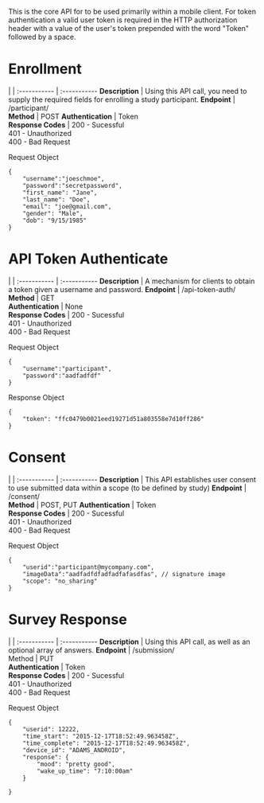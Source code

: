 
This is the core API for to be used primarily within a mobile client. For token authentication a valid user token is required in the HTTP authorization header with a value of the user's token prepended with the word "Token" followed by a space.



# Enrollment

 |  | 
:----------- | :----------- 
__Description__         | Using this API call, you need to supply the required fields for enrolling a study participant.
__Endpoint__         | /participant/       
__Method__         | POST
__Authentication__         | Token  
__Response Codes__         | 200 - Sucessful<br/>401 - Unauthorized <br/>400 - Bad Request        

Request Object
```
{   
    "username":"joeschmoe",
    "password":"secretpassword",
    "first_name": "Jane",
    "last_name": "Doe",
    "email": "joe@gmail.com",
    "gender": "Male",
    "dob": "9/15/1985"
}

```




# API Token Authenticate

|  | 
:----------- | :----------- 
__Description__         | A mechanism for clients to obtain a token given a username and password.
__Endpoint__         | /api-token-auth/
__Method__        | GET  
__Authentication__         | None       
__Response Codes__         | 200 - Sucessful<br/>401 - Unauthorized <br/>400 - Bad Request        

Request Object
```
{   
    "username":"participant",
    "password":"aadfadfdf"
}
```

Response Object
```
{
    "token": "ffc0479b0021eed19271d51a803558e7d10ff286"
}
```

# Consent

|  | 
:----------- | :----------- 
__Description__         | This API establishes user consent to use submitted data within a scope (to be defined by study)
__Endpoint__         | /consent/   
__Method__         | POST, PUT 
__Authentication__         | Token          
__Response Codes__         | 200 - Sucessful<br/>401 - Unauthorized <br/>400 - Bad Request

Request Object
```
{   
    "userid":"participant@mycompany.com",
    "imageData":"aadfadfdfadfadfafasdfas", // signature image
    "scope": "no_sharing"
}
```



# Survey Response

|  | 
:----------- | :----------- 
__Description__         | Using this API call, as well as an optional array of answers.
__Endpoint__         | /submission/  
Method         | PUT        
__Authentication__         | Token        
__Response Codes__         | 200 - Sucessful<br/>401 - Unauthorized <br/>400 - Bad Request


Request Object
```
{   
    "userid": 12222,
    "time_start": "2015-12-17T18:52:49.963458Z",
    "time_complete": "2015-12-17T18:52:49.963458Z",
    "device_id": "ADAMS_ANDROID",
    "response": {
    	"mood": "pretty good",
    	"wake_up_time": "7:10:00am"
	}
 
}
```


